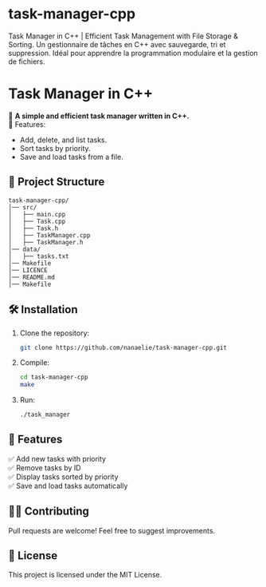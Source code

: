 # task-manager-cpp
Task Manager in C++ | Efficient Task Management with File Storage &amp; Sorting.
Un gestionnaire de tâches en C++ avec sauvegarde, tri et suppression. Idéal pour apprendre la programmation modulaire et la gestion de fichiers.

# Task Manager in C++

🚀 **A simple and efficient task manager written in C++.**  
🔹 Features:
- Add, delete, and list tasks.
- Sort tasks by priority.
- Save and load tasks from a file.

## 📂 Project Structure
```
task-manager-cpp/
│── src/
│   ├── main.cpp
│   ├── Task.cpp
│   ├── Task.h
│   ├── TaskManager.cpp
│   ├── TaskManager.h
│── data/
│   ├── tasks.txt
│── Makefile
│── LICENCE
│── README.md
│── Makefile
```

## 🛠️ Installation
1. Clone the repository:
   ```bash
   git clone https://github.com/nanaelie/task-manager-cpp.git
   ```
2. Compile:
   ```bash
   cd task-manager-cpp
   make
   ```
3. Run:
   ```bash
   ./task_manager
   ```

## 📌 Features
✅ Add new tasks with priority  
✅ Remove tasks by ID  
✅ Display tasks sorted by priority  
✅ Save and load tasks automatically  

## 👨‍💻 Contributing
Pull requests are welcome! Feel free to suggest improvements.

## 📜 License
This project is licensed under the MIT License.
